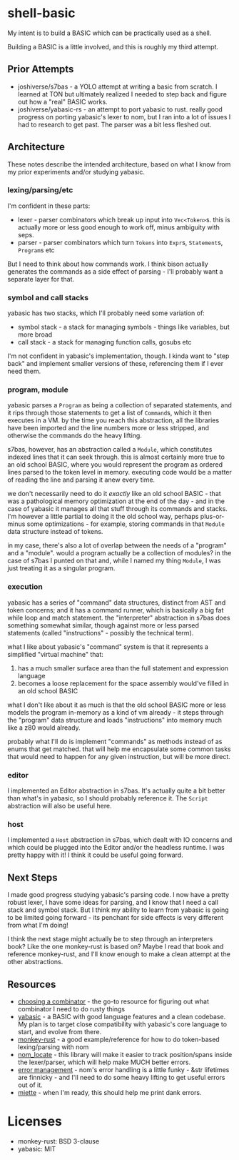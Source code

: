 # shell-basic

My intent is to build a BASIC which can be practically used as a shell.

Building a BASIC is a little involved, and this is roughly my third attempt.

## Prior Attempts

- joshiverse/s7bas - a YOLO attempt at writing a basic from scratch. I learned
  at TON but ultimately realized I needed to step back and figure out how a
  "real" BASIC works.
- joshiverse/yabasic-rs - an attempt to port yabasic to rust. really good
  progress on porting yabasic's lexer to nom, but I ran into a lot of issues I
  had to research to get past. The parser was a bit less fleshed out.

## Architecture

These notes describe the intended architecture, based on what I know from
my prior experiments and/or studying yabasic.

### lexing/parsing/etc

I'm confident in these parts:

- lexer - parser combinators which break up input into `Vec<Token>`s. this is
  actually more or less good enough to work off, minus ambiguity with seps.
- parser - parser combinators which turn `Tokens` into `Expr`s, `Statement`s, `Program`s etc

But I need to think about how commands work. I think bison actually
generates the commands as a side effect of parsing - I'll probably want a
separate layer for that.

### symbol and call stacks

yabasic has two stacks, which I'll probably need some variation of:

- symbol stack - a stack for managing symbols - things like variables, but more broad
- call stack - a stack for managing function calls, gosubs etc

I'm not confident in yabasic's implementation, though. I kinda want to
"step back" and implement smaller versions of these, referencing them if I
ever need them.

### program, module

yabasic parses a `Program` as being a collection of separated statements, and
it rips through those statements to get a list of `Command`s, which it then
executes in a VM. by the time you reach this abstraction, all the libraries
have been imported and the line numbers more or less stripped, and otherwise
the commands do the heavy lifting.

s7bas, however, has an abstraction called a `Module`, which constitutes
indexed lines that it can seek through. this is almost certainly more true to
an old school BASIC, where you would represent the program as ordered lines
parsed to the token level in memory. executing code would be a matter of
reading the line and parsing it anew every time.

we don't necessarily need to do it *exactly* like an old school BASIC - that
was a pathological memory optimization at the end of the day - and in the case
of yabasic it manages all that stuff through its commands and stacks. I'm
however a little partial to doing it the old school way, perhaps plus-or-minus
some optimizations - for example, storing commands in that `Module` data
structure instead of tokens.

in my case, there's also a lot of overlap between the needs of a "program"
and a "module". would a program actually be a collection of modules? in the
case of s7bas I punted on that and, while I named my thing `Module`, I was
just treating it as a singular program.

### execution

yabasic has a series of "command" data structures, distinct from AST and token
concerns; and it has a command runner, which is basically a big fat while loop
and match statement. the "interpreter" abstraction in s7bas does something
somewhat similar, though against more or less parsed statements (called
"instructions" - possibly the technical term).

what I like about yabasic's "command" system is that it represents a simplified
"virtual machine" that:

1. has a much smaller surface area than the full statement and expression
   language
2. becomes a loose replacement for the space assembly would've filled in an
   old school BASIC

what I don't like about it as much is that the old school BASIC more or less
models the program in-memory as a kind of vm already - it steps through the
"program" data structure and loads "instructions" into memory much like a
z80 would already.

probably what I'll do is implement "commands" as methods instead of as
enums that get matched. that will help me encapsulate some common tasks
that would need to happen for any given instruction, but will be more direct.

### editor

I implemented an Editor abstraction in s7bas. It's actually quite a bit better
than what's in yabasic, so I should probably reference it. The `Script`
abstraction will also be useful here.

### host

I implemented a `Host` abstraction in s7bas, which dealt with IO concerns and
which could be plugged into the Editor and/or the headless runtime. I was
pretty happy with it! I think it could be useful going forward.

## Next Steps

I made good progress studying yabasic's parsing code. I now have a pretty
robust lexer, I have some ideas for parsing, and I know that I need a call
stack and symbol stack. But I think my ability to learn from yabasic is
going to be limited going forward - its penchant for side effects is very
different from what I'm doing!

I think the next stage might actually be to step through an interpreters
book? Like the one monkey-rust is based on? Maybe I read that book and
reference monkey-rust, and I'll know enough to make a clean attempt at the
other abstractions.

## Resources

- [choosing a combinator](https://github.com/rust-bakery/nom/blob/main/doc/choosing_a_combinator.md) - the
  go-to resource for figuring out what combinator I need to do rusty things
- [yabasic](https://github.com/marcIhm/yabasic) - a BASIC with good language
  features and a clean codebase. My plan is to target close compatibility with
  yabasic's core language to start, and evolve from there.
- [monkey-rust](https://github.com/Rydgel/monkey-rust) - a good
  example/reference for how to do token-based lexing/parsing with nom
- [nom_locate](https://crates.io/crates/nom_locate) - this library will make
  it easier to track position/spans inside the lexer/parser, which will help
  make MUCH better errors.
- [error management](https://github.com/rust-bakery/nom/blob/main/doc/error_management.md) - nom's
  error handling is a little funky - &str lifetimes are finnicky - and I'll
  need to do some heavy lifting to get useful errors out of it.
- [miette](https://crates.io/crates/miette) - when I'm ready, this should
  help me print dank errors.

# Licenses

- monkey-rust: BSD 3-clause
- yabasic: MIT

